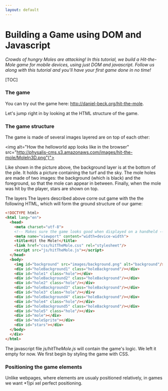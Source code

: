```yaml
---
layout: default
---
```

<h1>Building a Game using DOM and Javascript</h1>

_Crowds of hungry Moles are attacking! In this tutorial, we build a Hit-the-Mole game for mobile devices, using just DOM and javascript. Follow us along with this tutorial and you'll have your first game done in no time!_

[TOC]

<h3>The game</h3>
You can try out the game here: <a href="Link to Amazon s3">http://daniel-beck.org/hit-the-mole</a>.

Let's jump right in by looking at the HTML structure of the game.

<h3>The game structure</h3>
The game is made of several images layered are on top of each other:

 <img alt="How the helloworld app looks like in the browser" src="http://physalis-cms.s3.amazonaws.com/images/hit-the-mole/MoleIn3D.png")">

Like shown in the picture above, the background layer is at the bottom of the pile. It holds a picture containing the turf and the sky. The mole holes are made of two images: the background (which is black) and the foreground, so that the mole can appear in between. Finally, when the mole was hit by the player, stars are shown on top.

The layers 
The layers described above corre out game with the  the following HTML, which will form the ground structure of our game: 

```html
<!DOCTYPE html>
<html lang="en">
  <head>
    <meta charset="utf-8">
    <!-- Makes sure the game looks good when displayed on a handheld -->
    <meta name="viewport" content="width=device-width">
    <title>Hit the Mole!</title>
    <link href="css/hitTheMole.css" rel="stylesheet"/>
    <script src="js/hitTheMole.js"></script>
  </head>
  <body>
    <img id="background" src="images/background.png" alt="background"/>
    <div id="holeBackground1" class="holeBackground"/></div>
    <div id="hole1" class="hole"></div>
    <div id="holeBackground2" class="holeBackground"/></div>
    <div id="hole2" class="hole"/></div>
    <div id="holeBackground3" class="holeBackground"/></div>
    <div id="hole3" class="hole"/></di>v
    <div id="holeBackground4" class="holeBackground"/></div>
    <div id="hole4" class="hole"/></div>
    <div id="holeBackground5" class="holeBackground"/></div>
    <div id="hole5" class="hole"/></div>
    <div id="mole"></div>
    <div id="moleSprite"></div>
    <div id="stars"></div>
  </body>
  </div>
</html>
```

The javascript file _js/hitTheMole.js_ will contain the game's logic. We left it empty for now. 
We first begin by styling the game with CSS.

<h3>Positioning the game elements</h3>
Unlike webpages, where elements are usualy positioned relatively, in games we want 
*1)pi xel perfect positioning. 
